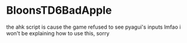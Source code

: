 # BloonsTD6BadApple
the ahk script is cause the game refused to see pyagui's inputs lmfao
i won't be explaining how to use this, sorry

